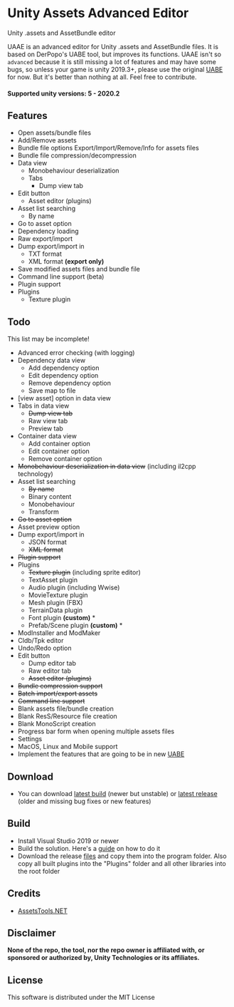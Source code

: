# Unity Assets Advanced Editor
Unity .assets and AssetBundle editor

UAAE is an advanced editor for Unity .assets and AssetBundle files. It is based on DerPopo's UABE tool, but improves its functions.
UAAE isn't so `advanced` because it is still missing a lot of features and may have some bugs, so unless your game is unity 2019.3+, please use the original [UABE](https://github.com/DerPopo/UABE) for now. But it's better than nothing at all. Feel free to contribute.

#### Supported unity versions: 5 - 2020.2

## Features
* Open assets/bundle files
* Add/Remove assets
* Bundle file options Export/Import/Remove/Info for assets files
* Bundle file compression/decompression
* Data view
  * Monobehaviour deserialization
  * Tabs
    * Dump view tab
* Edit button
  * Asset editor (plugins)
* Asset list searching
  * By name
* Go to asset option
* Dependency loading
* Raw export/import
* Dump export/import in
  * TXT format
  * XML format **(export only)**
* Save modified assets files and bundle file
* Command line support (beta)
* Plugin support
* Plugins
  * Texture plugin

## Todo
This list may be incomplete!
* Advanced error checking (with logging)
* Dependency data view
  * Add dependency option
  * Edit dependency option
  * Remove dependency option
  * Save map to file
* [view asset] option in data view
* Tabs in data view
  * ~~Dump view tab~~
  * Raw view tab
  * Preview tab
* Container data view
  * Add container option
  * Edit container option
  * Remove container option
* ~~Monobehaviour deserialization in data view~~ (including il2cpp technology)
* Asset list searching
  * ~~By name~~
  * Binary content
  * Monobehaviour
  * Transform
* ~~Go to asset option~~
* Asset preview option
* Dump export/import in
  * JSON format
  * ~~XML format~~
* ~~Plugin support~~
* Plugins
  * ~~Texture plugin~~ (including sprite editor)
  * TextAsset plugin
  * Audio plugin (including Wwise)
  * MovieTexture plugin
  * Mesh plugin (FBX)
  * TerrainData plugin
  * Font plugin **(custom)** *
  * Prefab/Scene plugin **(custom)** *
* ModInstaller and ModMaker
* Cldb/Tpk editor
* Undo/Redo option
* Edit button
  * Dump editor tab
  * Raw editor tab
  * ~~Asset editor (plugins)~~
* ~~Bundle compression support~~
* ~~Batch import/export assets~~
* ~~Command line support~~
* Blank assets file/bundle creation
* Blank ResS/Resource file creation
* Blank MonoScript creation
* Progress bar form when opening multiple assets files
* Settings
* MacOS, Linux and Mobile support
* Implement the features that are going to be in new [UABE](https://community.7daystodie.com/topic/1871-unity-assets-bundle-extractor/?do=findComment&comment=357397)

## Download
* You can download [latest build](https://nightly.link/Igor55x/UAAE/workflows/dotnet-desktop/master/UAAE-Windows.zip) (newer but unstable) or [latest release](https://github.com/Igor55x/UAAE/releases) (older and missing bug fixes or new features)

## Build
* Install Visual Studio 2019 or newer
* Build the solution. Here's a [guide](https://docs.microsoft.com/en-us/visualstudio/ide/walkthrough-building-an-application?view=vs-2019) on how to do it
* Download the release [files](https://github.com/Igor55x/UAAE/releases/download/v2/ReleaseFiles.zip) and copy them into the program folder. Also copy all built plugins into the "Plugins" folder and all other libraries into the root folder

## Credits
* [AssetsTools.NET](https://github.com/nesrak1/AssetsTools.NET)

## Disclaimer
**None of the repo, the tool, nor the repo owner is affiliated with, or sponsored or authorized by, Unity Technologies or its affiliates.**

## License
This software is distributed under the MIT License